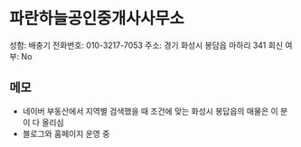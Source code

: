 # 파란하늘공인중개사사무소

성함: 배충기
전화번호: 010-3217-7053
주소: 경기 화성시 봉담읍 마하리 341
회신 여부: No

## 메모

- 네이버 부동산에서 지역별 검색했을 때 조건에 맞는 화성시 봉답읍의 매물은 이 분이 다 올리심
- 블로그와 홈페이지 운영 중